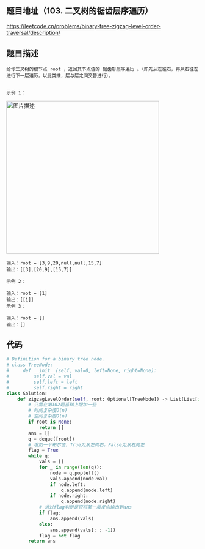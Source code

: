 ## 题目地址（103. 二叉树的锯齿层序遍历）

https://leetcode.cn/problems/binary-tree-zigzag-level-order-traversal/description/

## 题目描述

```
给你二叉树的根节点 root ，返回其节点值的 锯齿形层序遍历 。（即先从左往右，再从右往左进行下一层遍历，以此类推，层与层之间交替进行）。


示例 1：
```

<p>
  <img src="https://assets.leetcode.com/uploads/2021/02/19/tree1.jpg" alt="图片描述" width="400">
</p>


```
输入：root = [3,9,20,null,null,15,7]
输出：[[3],[20,9],[15,7]]

示例 2：

输入：root = [1]
输出：[[1]]
示例 3：

输入：root = []
输出：[]
```

## 代码

```python
# Definition for a binary tree node.
# class TreeNode:
#     def __init__(self, val=0, left=None, right=None):
#         self.val = val
#         self.left = left
#         self.right = right
class Solution:
    def zigzagLevelOrder(self, root: Optional[TreeNode]) -> List[List[int]]:
        # 只需在第102题基础上增加一些
        # 时间复杂度O(n)
        # 空间复杂度O(n)
        if root is None:
            return []
        ans = []
        q = deque([root])
        # 增加一个布尔值，True为从左向右，False为从右向左
        flag = True
        while q:
            vals = []
            for _ in range(len(q)):
                node = q.popleft()
                vals.append(node.val)
                if node.left:
                    q.append(node.left)
                if node.right:
                    q.append(node.right)
            # 通过flag判断是否将某一层反向输出到ans
            if flag:
                ans.append(vals)
            else:
                ans.append(vals[: : -1])
            flag = not flag
        return ans
```
